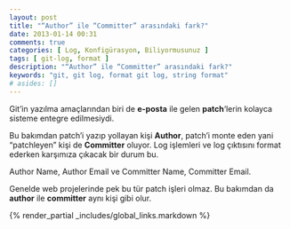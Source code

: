 ```yaml
---
layout: post
title: "“Author” ile “Committer” arasındaki fark?"
date: 2013-01-14 00:31
comments: true
categories: [ Log, Konfigürasyon, Biliyormusunuz ]
tags: [ git-log, format ]
description: "“Author” ile “Committer” arasındaki fark?"
keywords: "git, git log, format git log, string format"
# asides: []
---
```

Git’in yazılma amaçlarından biri de **e-posta** ile gelen **patch**‘lerin
kolayca sisteme entegre edilmesiydi.
<!-- more -->

Bu bakımdan patch’i yazıp yollayan kişi **Author**, patch’i monte eden yani
“patchleyen” kişi de **Committer** oluyor. Log işlemleri ve log çıktısını
format ederken karşımıza çıkacak bir durum bu.

Author Name, Author Email ve Committer Name, Committer Email.

Genelde web projelerinde pek bu tür patch işleri olmaz. Bu bakımdan da **author**
ile **committer** aynı kişi gibi olur.

{% render_partial _includes/global_links.markdown %}
